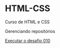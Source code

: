 # HTML-CSS
 Curso de HTML e CSS

 Gerenciando repositórios

 <a href="https://kaikechaves.github.io/HTML-CSS/Desafios/d010/index.html">Executar o desafio 010
